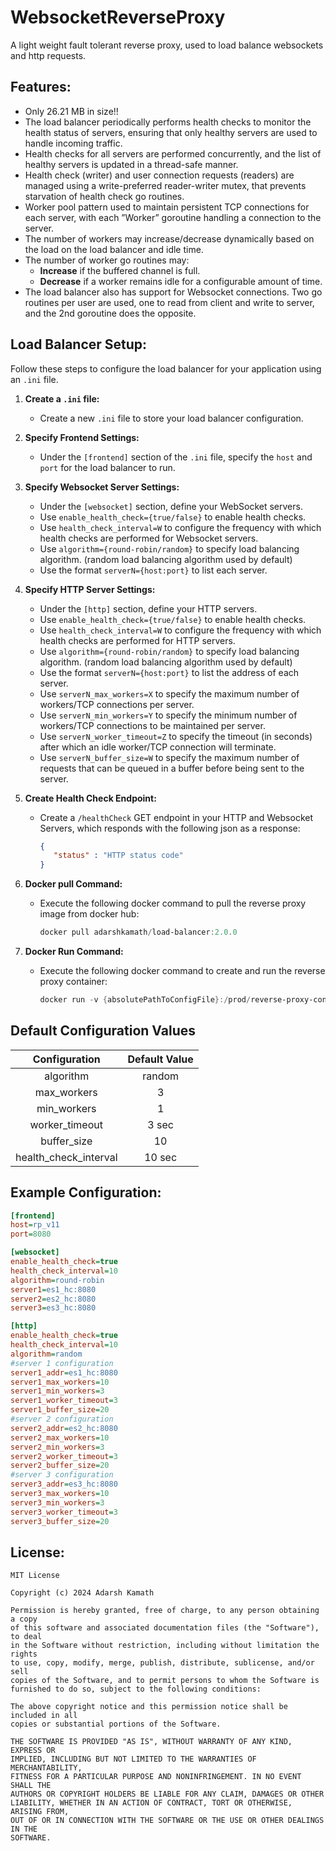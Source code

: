 # WebsocketReverseProxy
A light weight fault tolerant reverse proxy, used to load balance websockets and http requests.


## Features:

- Only 26.21 MB in size!!
- The load balancer periodically performs health checks to monitor the health status of servers, ensuring that only healthy servers are used to handle incoming traffic.
- Health checks for all servers are performed concurrently, and the list of healthy servers is updated in a thread-safe manner.
- Health check (writer) and user connection requests (readers) are managed using a write-preferred reader-writer mutex, that prevents starvation of health check go routines.
- Worker pool pattern used to maintain persistent TCP connections for each server, with each ”Worker” goroutine handling a connection to the server.
- The number of workers may increase/decrease dynamically based on the load on the load balancer and idle time.
- The number of worker go routines may:
    - **Increase** if the buffered channel is full.
    - **Decrease** if a worker remains idle for a configurable amount of time.
- The load balancer also has support for Websocket connections. Two go routines per user are used, one to read from client and write to server, and the 2nd goroutine does the opposite.

## Load Balancer Setup:

Follow these steps to configure the load balancer for your application using an `.ini` file.


1. **Create a `.ini` file:**

   - Create a new `.ini` file to store your load balancer configuration.

2. **Specify Frontend Settings:**

   - Under the `[frontend]` section of the `.ini` file, specify the `host` and `port` for the load balancer to run.
     
3. **Specify Websocket Server Settings:**
   
   - Under the `[websocket]` section, define your WebSocket servers. 
   - Use `enable_health_check={true/false}` to enable health checks.
   - Use `health_check_interval=W` to configure the frequency with which health checks are performed for Websocket servers.
   - Use `algorithm={round-robin/random}` to specify load balancing algorithm. (random load balancing algorithm used by default)
   - Use the format `serverN={host:port}` to list each server.

4. **Specify HTTP Server Settings:**
   
   - Under the `[http]` section, define your HTTP servers.
   - Use `enable_health_check={true/false}` to enable health checks.
   - Use `health_check_interval=W` to configure the frequency with which health checks are performed for HTTP servers.
   - Use `algorithm={round-robin/random}` to specify load balancing algorithm. (random load balancing algorithm used by default)
   - Use the format `serverN={host:port}` to list the address of each server.
   - Use `serverN_max_workers=X` to specify the maximum number of workers/TCP connections per server.
   - Use `serverN_min_workers=Y` to specify the minimum number of workers/TCP connections to be maintained per server.
   - Use `serverN_worker_timeout=Z` to specify the timeout (in seconds) after which an idle worker/TCP connection will terminate.
   - Use `serverN_buffer_size=W` to specify the maximum number of requests that can be queued in a buffer before being sent to the server.

5. **Create Health Check Endpoint:**

   - Create a `/healthCheck` GET endpoint in your HTTP and Websocket Servers, which responds with the following json as a response:
     
     ```json
     {
     	"status" : "HTTP status code"
     }

6. **Docker pull Command:**

   - Execute the following docker command to pull the reverse proxy image from docker hub:
     
     ```powershell
     docker pull adarshkamath/load-balancer:2.0.0
   
7. **Docker Run Command:**

   - Execute the following docker command to create and run the reverse proxy container:

     ```powershell
     docker run -v {absolutePathToConfigFile}:/prod/reverse-proxy-config.ini adarshkamath/load-balancer:2.0.0

## Default Configuration Values

|     Configuration      |  Default Value  |
|:----------------------:|:---------------:|
|       algorithm        |     random      |
|      max_workers       |       3         |
|      min_workers       |       1         |
|     worker_timeout     |       3 sec     |
|      buffer_size       |      10         |
|  health_check_interval |      10 sec     |


## Example Configuration:

   ```ini
[frontend]
host=rp_v11
port=8080

[websocket]
enable_health_check=true
health_check_interval=10
algorithm=round-robin
server1=es1_hc:8080
server2=es2_hc:8080
server3=es3_hc:8080

[http]
enable_health_check=true
health_check_interval=10
algorithm=random
#server 1 configuration
server1_addr=es1_hc:8080
server1_max_workers=10
server1_min_workers=3
server1_worker_timeout=3
server1_buffer_size=20
#server 2 configuration
server2_addr=es2_hc:8080
server2_max_workers=10
server2_min_workers=3
server2_worker_timeout=3
server2_buffer_size=20
#server 3 configuration
server3_addr=es3_hc:8080
server3_max_workers=10
server3_min_workers=3
server3_worker_timeout=3
server3_buffer_size=20
   ```


## License:

```
MIT License

Copyright (c) 2024 Adarsh Kamath

Permission is hereby granted, free of charge, to any person obtaining a copy
of this software and associated documentation files (the "Software"), to deal
in the Software without restriction, including without limitation the rights
to use, copy, modify, merge, publish, distribute, sublicense, and/or sell
copies of the Software, and to permit persons to whom the Software is
furnished to do so, subject to the following conditions:

The above copyright notice and this permission notice shall be included in all
copies or substantial portions of the Software.

THE SOFTWARE IS PROVIDED "AS IS", WITHOUT WARRANTY OF ANY KIND, EXPRESS OR
IMPLIED, INCLUDING BUT NOT LIMITED TO THE WARRANTIES OF MERCHANTABILITY,
FITNESS FOR A PARTICULAR PURPOSE AND NONINFRINGEMENT. IN NO EVENT SHALL THE
AUTHORS OR COPYRIGHT HOLDERS BE LIABLE FOR ANY CLAIM, DAMAGES OR OTHER
LIABILITY, WHETHER IN AN ACTION OF CONTRACT, TORT OR OTHERWISE, ARISING FROM,
OUT OF OR IN CONNECTION WITH THE SOFTWARE OR THE USE OR OTHER DEALINGS IN THE
SOFTWARE.


